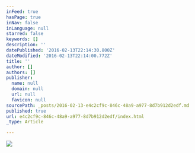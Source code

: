```yaml
---
inFeed: true
hasPage: true
inNav: false
inLanguage: null
starred: false
keywords: []
description: ''
datePublished: '2016-02-13T22:14:30.800Z'
dateModified: '2016-02-13T22:14:00.772Z'
title: ''
author: []
authors: []
publisher:
  name: null
  domain: null
  url: null
  favicon: null
sourcePath: _posts/2016-02-13-e4c2cf9c-846c-48a9-a977-8d7b912d2edf.md
published: true
url: e4c2cf9c-846c-48a9-a977-8d7b912d2edf/index.html
_type: Article

---
```

![](https://the-grid-user-content.s3-us-west-2.amazonaws.com/a3835b15-c649-489c-96da-93aac5bb1417.jpg)